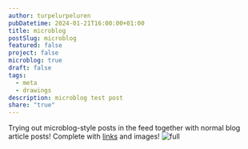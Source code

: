 ```yaml
---
author: turpelurpeluren
pubDatetime: 2024-01-21T16:00:00+01:00
title: microblog
postSlug: microblog
featured: false
project: false
microblog: true
draft: false
tags:
  - meta
  - drawings
description: microblog test post
share: "true"
---
```


Trying out microblog-style posts in the feed together with normal blog article posts!
Complete with [links](https://knowhow.pp.ua/wp-content/uploads/2023/09/lf-0923.webp) and images!
![full](@assets/images/avatar-say-transparent-small.png)
